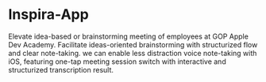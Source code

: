 # Inspira-App
Elevate idea-based or brainstorming meeting of employees at GOP Apple Dev Academy. Facilitate ideas-oriented brainstorming with structurized flow and clear note-taking. we can enable less distraction voice note-taking with iOS, featuring one-tap meeting session switch with interactive and structurized transcription result.
